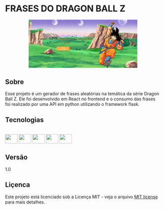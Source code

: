 # FRASES DO DRAGON BALL Z

<p align="center">
 <img src="dbz_quotes.png?raw=true" alt="Frases do DragonBall Z" width="70%" />
</p>

## Sobre
Esse projeto é um gerador de frases aleatórias na temática da série Dragon Ball Z. Ele foi desenvolvido em React no frontend e o consumo das frases foi realizado por uma API em python utilizando o framework flask.

## Tecnologias

<div style="display: inline_block"><br>
  <img width="40" height="30" src="https://cdn.jsdelivr.net/gh/devicons/devicon/icons/python/python-original.svg" />
  <img  width="40" height="30" src="https://cdn.jsdelivr.net/gh/devicons/devicon/icons/flask/flask-original.svg" />           
  <img width="40" height="30" src="https://cdn.jsdelivr.net/gh/devicons/devicon/icons/react/react-original.svg">
  <img width="40" height="30" src="https://cdn.jsdelivr.net/gh/devicons/devicon/icons/html5/html5-original.svg">
  <img width="40" height="30" src="https://cdn.jsdelivr.net/gh/devicons/devicon/icons/javascript/javascript-original.svg">
</div>

## Versão
1.0

## Liçenca
Este projeto está licenciado sob a Licença MIT - veja o arquivo [MIT license](LICENSE) para mais detalhes.